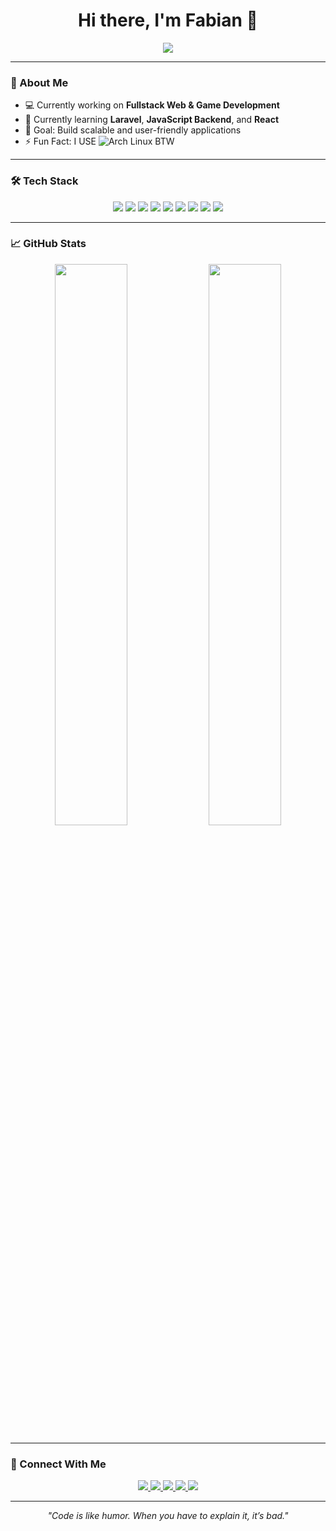 <!-- Profil Readme -->
<h1 align="center">Hi there, I'm Fabian 👋</h1>

<p align="center">
  <img src="https://readme-typing-svg.demolab.com/?lines=Junior+Developer;Backend+%7C+Frontend+Enthusiast;Always+Learning+New+Things&center=true&width=500&height=50">
</p>

---

### 🚀 About Me
- 💻 Currently working on **Fullstack Web & Game Development**
- 🌱 Currently learning **Laravel**, **JavaScript Backend**, and **React**
- 🎯 Goal: Build scalable and user-friendly applications
- ⚡ Fun Fact: I USE ![Arch Linux](https://img.shields.io/badge/Arch_Linux-1793D1?style=flat&logo=arch-linux&logoColor=white) BTW

---

### 🛠️ Tech Stack
<p align="center">
  <img src="https://img.shields.io/badge/PHP-777BB4?style=for-the-badge&logo=php&logoColor=white"/>
  <img src="https://img.shields.io/badge/Laravel-E74430?style=for-the-badge&logo=laravel&logoColor=white"/>
  <img src="https://img.shields.io/badge/JavaScript-F7DF1E?style=for-the-badge&logo=javascript&logoColor=black"/>
  <img src="https://img.shields.io/badge/React-20232A?style=for-the-badge&logo=react&logoColor=61DAFB"/>
  <img src="https://img.shields.io/badge/MySQL-005C84?style=for-the-badge&logo=mysql&logoColor=white"/>
  <img src="https://img.shields.io/badge/HTML5-E34F26?style=for-the-badge&logo=html5&logoColor=white"/>
  <img src="https://img.shields.io/badge/CSS3-1572B6?style=for-the-badge&logo=css3&logoColor=white"/>
  <img src="https://img.shields.io/badge/Go-00ADD8?style=for-the-badge&logo=go&logoColor=white"/>
  <img src="https://img.shields.io/badge/Godot-478CBF?style=for-the-badge&logo=godot-engine&logoColor=white"/>
</p>

---

### 📈 GitHub Stats
<p align="center">
  <img src="https://github-readme-stats.vercel.app/api?username=SukaMCD&show_icons=true&theme=tokyonight" width="48%"/>
  <img src="https://github-readme-streak-stats.herokuapp.com/?user=SukaMCD&theme=tokyonight" width="48%"/>
</p>


---

### 🔗 Connect With Me
<p align="center">
  <a href="https://www.linkedin.com/in/fabianrizkypratama/" target="_blank">
    <img src="https://img.shields.io/badge/LinkedIn-0A66C2?style=for-the-badge&logo=linkedin&logoColor=white"/>
  </a>
  <a href="https://www.tiktok.com/@fabianofficial._" target="_blank">
    <img src="https://img.shields.io/badge/TikTok-000000?style=for-the-badge&logo=tiktok&logoColor=white"/>
  </a>
  <a href="mailto:fabian25march@gmail.com" target="_blank">
    <img src="https://img.shields.io/badge/Gmail-D14836?style=for-the-badge&logo=gmail&logoColor=white"/>
  </a>
  <a href="https://www.instagram.com/fabian.official_/" target="_blank">
    <img src="https://img.shields.io/badge/Instagram-E4405F?style=for-the-badge&logo=instagram&logoColor=white"/>
  </a>
  <a href="https://www.facebook.com/FabianOfficia1/" target="_blank">
    <img src="https://img.shields.io/badge/Facebook-1877F2?style=for-the-badge&logo=facebook&logoColor=white"/>
  </a>
</p>

---

<p align="center">
  <i>"Code is like humor. When you have to explain it, it’s bad."</i>
</p>
